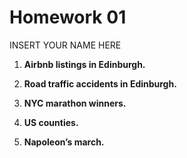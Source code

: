 Homework 01
================
INSERT YOUR NAME HERE

1.  **Airbnb listings in Edinburgh.**

2.  **Road traffic accidents in Edinburgh.**

3.  **NYC marathon winners.**

4.  **US counties.**

5.  **Napoleon’s march.**
